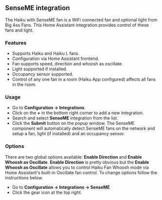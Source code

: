 ## SenseME integration

The Haiku with SenseME fan is a WiFi connected fan and optional light from Big Ass Fans. This Home Assistant integration provides control of these fans and light.

### Features

* Supports Haiku and Haiku L fans.
* Configuration via Home Assistant frontend.
* Fan supports speed, direction and whoosh as oscillate.
* Light supported if installed.
* Occupancy sensor supported.
* Control of any one fan in a room (Haiku App configured) affects all fans in the room.

### Usage

* Go to **Configuration -> Integrations**.
* Click on the **+** in the bottom right corner to add a new integration.
* Search and select **SenseME** integration from the list.
* Click the **Submit** button on the popup window. The SenseME component will automatically detect SenseME fans on the network and setup a fan, light (if installed) and an occupancy sensor.

### Options

There are two global options available: **Enable Direction** and **Enable Whoosh as Oscillate**. **Enable Direction** is pretty obvious but the **Enable Whoosh as Oscillate** allows you to control Haiku Fan Whoosh mode via Home Assistant's built-in Oscillate fan control. To change options follow the instructions below.

* Go to **Configuration -> Integrations -> SenseME**
* Click the gear icon at the top right.
